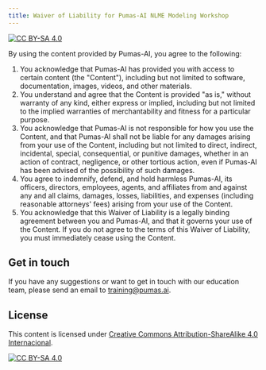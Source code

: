 ```yaml
---
title: Waiver of Liability for Pumas-AI NLME Modeling Workshop
---
```


[![CC BY-SA 4.0](https://img.shields.io/badge/License-CC%20BY--SA%204.0-lightgrey.svg)](http://creativecommons.org/licenses/by-sa/4.0/)

By using the content provided by Pumas-AI, you agree to the following:

1. You acknowledge that Pumas-AI has provided you with access to certain content (the "Content"),
   including but not limited to software, documentation, images, videos, and other materials.
1. You understand and agree that the Content is provided "as is," without warranty of any kind,
   either express or implied, including but not limited to the implied warranties of merchantability
   and fitness for a particular purpose.
1. You acknowledge that Pumas-AI is not responsible for how you use the Content,
   and that Pumas-AI shall not be liable for any damages arising from your use of the Content,
   including but not limited to direct, indirect, incidental, special, consequential, or punitive damages,
   whether in an action of contract, negligence, or other tortious action,
   even if Pumas-AI has been advised of the possibility of such damages.
1. You agree to indemnify, defend, and hold harmless Pumas-AI, its officers, directors, employees, agents,
   and affiliates from and against any and all claims, damages, losses, liabilities,
   and expenses (including reasonable attorneys' fees) arising from your use of the Content.
1. You acknowledge that this Waiver of Liability is a legally binding agreement between you and Pumas-AI,
   and that it governs your use of the Content.
   If you do not agree to the terms of this Waiver of Liability, you must immediately cease using the Content.

## Get in touch

If you have any suggestions or want to get in touch with our education team,
please send an email to <training@pumas.ai>.

## License

This content is licensed under [Creative Commons Attribution-ShareAlike 4.0 Internacional](http://creativecommons.org/licenses/by-sa/4.0/).

[![CC BY-SA 4.0](https://licensebuttons.net/l/by-sa/4.0/88x31.png)](http://creativecommons.org/licenses/by-sa/4.0/)
